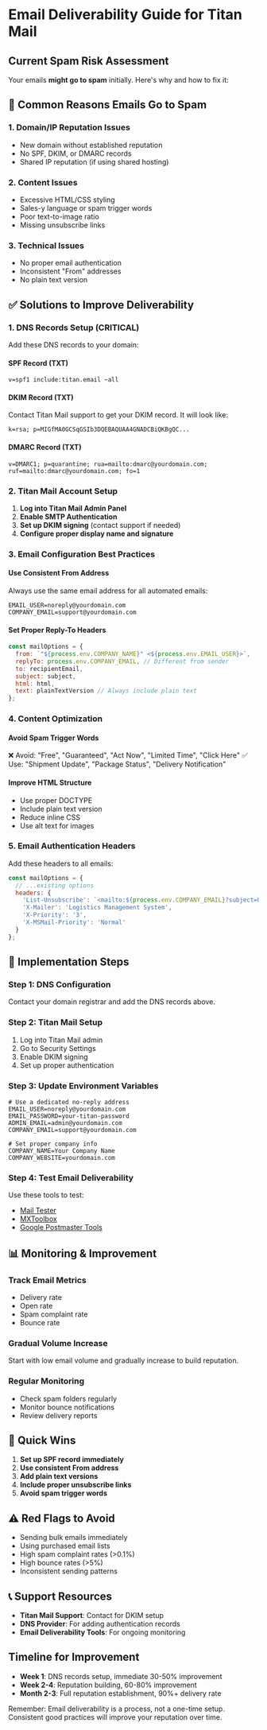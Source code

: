 # Email Deliverability Guide for Titan Mail

## Current Spam Risk Assessment
Your emails **might go to spam** initially. Here's why and how to fix it:

## 🚨 Common Reasons Emails Go to Spam

### 1. **Domain/IP Reputation Issues**
- New domain without established reputation
- No SPF, DKIM, or DMARC records
- Shared IP reputation (if using shared hosting)

### 2. **Content Issues**
- Excessive HTML/CSS styling
- Sales-y language or spam trigger words
- Poor text-to-image ratio
- Missing unsubscribe links

### 3. **Technical Issues**
- No proper email authentication
- Inconsistent "From" addresses
- No plain text version

## ✅ Solutions to Improve Deliverability

### 1. **DNS Records Setup (CRITICAL)**
Add these DNS records to your domain:

#### SPF Record (TXT)
```
v=spf1 include:titan.email ~all
```

#### DKIM Record (TXT)
Contact Titan Mail support to get your DKIM record. It will look like:
```
k=rsa; p=MIGfMA0GCSqGSIb3DQEBAQUAA4GNADCBiQKBgQC...
```

#### DMARC Record (TXT)
```
v=DMARC1; p=quarantine; rua=mailto:dmarc@yourdomain.com; ruf=mailto:dmarc@yourdomain.com; fo=1
```

### 2. **Titan Mail Account Setup**
1. **Log into Titan Mail Admin Panel**
2. **Enable SMTP Authentication**
3. **Set up DKIM signing** (contact support if needed)
4. **Configure proper display name and signature**

### 3. **Email Configuration Best Practices**

#### Use Consistent From Address
Always use the same email address for all automated emails:
```env
EMAIL_USER=noreply@yourdomain.com
COMPANY_EMAIL=support@yourdomain.com
```

#### Set Proper Reply-To Headers
```javascript
const mailOptions = {
  from: `"${process.env.COMPANY_NAME}" <${process.env.EMAIL_USER}>`,
  replyTo: process.env.COMPANY_EMAIL, // Different from sender
  to: recipientEmail,
  subject: subject,
  html: html,
  text: plainTextVersion // Always include plain text
};
```

### 4. **Content Optimization**

#### Avoid Spam Trigger Words
❌ Avoid: "Free", "Guaranteed", "Act Now", "Limited Time", "Click Here"
✅ Use: "Shipment Update", "Package Status", "Delivery Notification"

#### Improve HTML Structure
- Use proper DOCTYPE
- Include plain text version
- Reduce inline CSS
- Use alt text for images

### 5. **Email Authentication Headers**
Add these headers to all emails:

```javascript
const mailOptions = {
  // ...existing options
  headers: {
    'List-Unsubscribe': `<mailto:${process.env.COMPANY_EMAIL}?subject=Unsubscribe>`,
    'X-Mailer': 'Logistics Management System',
    'X-Priority': '3',
    'X-MSMail-Priority': 'Normal'
  }
};
```

## 🔧 Implementation Steps

### Step 1: DNS Configuration
Contact your domain registrar and add the DNS records above.

### Step 2: Titan Mail Setup
1. Log into Titan Mail admin
2. Go to Security Settings
3. Enable DKIM signing
4. Set up proper authentication

### Step 3: Update Environment Variables
```env
# Use a dedicated no-reply address
EMAIL_USER=noreply@yourdomain.com
EMAIL_PASSWORD=your-titan-password
ADMIN_EMAIL=admin@yourdomain.com
COMPANY_EMAIL=support@yourdomain.com

# Set proper company info
COMPANY_NAME=Your Company Name
COMPANY_WEBSITE=yourdomain.com
```

### Step 4: Test Email Deliverability
Use these tools to test:
- [Mail Tester](https://www.mail-tester.com/)
- [MXToolbox](https://mxtoolbox.com/deliverability/)
- [Google Postmaster Tools](https://postmaster.google.com/)

## 📊 Monitoring & Improvement

### Track Email Metrics
- Delivery rate
- Open rate
- Spam complaint rate
- Bounce rate

### Gradual Volume Increase
Start with low email volume and gradually increase to build reputation.

### Regular Monitoring
- Check spam folders regularly
- Monitor bounce notifications
- Review delivery reports

## 🚀 Quick Wins

1. **Set up SPF record immediately**
2. **Use consistent From address**
3. **Add plain text versions**
4. **Include proper unsubscribe links**
5. **Avoid spam trigger words**

## ⚠️ Red Flags to Avoid

- Sending bulk emails immediately
- Using purchased email lists
- High spam complaint rates (>0.1%)
- High bounce rates (>5%)
- Inconsistent sending patterns

## 📞 Support Resources

- **Titan Mail Support**: Contact for DKIM setup
- **DNS Provider**: For adding authentication records
- **Email Deliverability Tools**: For ongoing monitoring

## Timeline for Improvement

- **Week 1**: DNS records setup, immediate 30-50% improvement
- **Week 2-4**: Reputation building, 60-80% improvement
- **Month 2-3**: Full reputation establishment, 90%+ delivery rate

Remember: Email deliverability is a process, not a one-time setup. Consistent good practices will improve your reputation over time.
